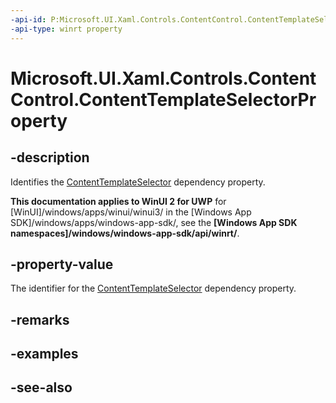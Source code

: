 ```yaml
---
-api-id: P:Microsoft.UI.Xaml.Controls.ContentControl.ContentTemplateSelectorProperty
-api-type: winrt property
---
```


<!-- Property syntax
public Windows.UI.Xaml.DependencyProperty ContentTemplateSelectorProperty { get; }
-->

# Microsoft.UI.Xaml.Controls.ContentControl.ContentTemplateSelectorProperty

## -description
Identifies the [ContentTemplateSelector](contentcontrol_contenttemplateselector.md) dependency property.

**This documentation applies to WinUI 2 for UWP** for [WinUI]/windows/apps/winui/winui3/ in the [Windows App SDK]/windows/apps/windows-app-sdk/, see the **[Windows App SDK namespaces]/windows/windows-app-sdk/api/winrt/**.

## -property-value
The identifier for the [ContentTemplateSelector](contentcontrol_contenttemplateselector.md) dependency property.

## -remarks

## -examples

## -see-also
